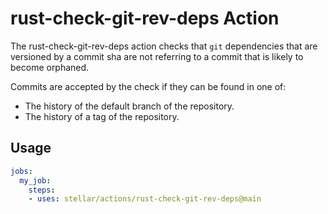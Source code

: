 # rust-check-git-rev-deps Action

The rust-check-git-rev-deps action checks that `git` dependencies that are
versioned by a commit sha are not referring to a commit that is likely to become
orphaned.

Commits are accepted by the check if they can be found in one of:
- The history of the default branch of the repository.
- The history of a tag of the repository.

## Usage

```yml
jobs:
  my_job:
    steps:
    - uses: stellar/actions/rust-check-git-rev-deps@main
```
